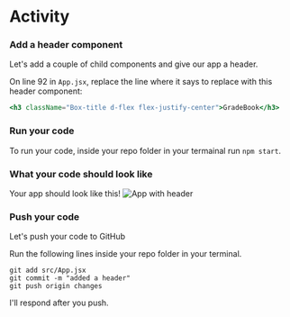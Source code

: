 # Activity

### Add a header component
Let's add a couple of child components and give our app a header.

On line 92 in `App.jsx`, replace the line where it says to replace with this header component:

```jsx
<h3 className="Box-title d-flex flex-justify-center">GradeBook</h3>
```

### Run your code
To run your code, inside your repo folder in your termainal run `npm start`.

### What your code should look like

Your app should look like this!
![App with header](https://user-images.githubusercontent.com/25253905/61294086-eb352e80-a789-11e9-96ab-8b6cb09b3791.png)

### Push your code
Let's push your code to GitHub

Run the following lines inside your repo folder in your terminal.

```
git add src/App.jsx
git commit -m "added a header"
git push origin changes
```

I'll respond after you push.